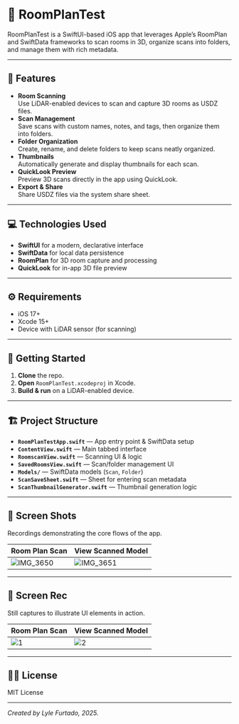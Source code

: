 # 📱 RoomPlanTest

RoomPlanTest is a SwiftUI-based iOS app that leverages Apple’s RoomPlan and SwiftData frameworks to scan rooms in 3D, organize scans into folders, and manage them with rich metadata.

---

## 💫 Features

- **Room Scanning**  
  Use LiDAR-enabled devices to scan and capture 3D rooms as USDZ files.  
- **Scan Management**  
  Save scans with custom names, notes, and tags, then organize them into folders.  
- **Folder Organization**  
  Create, rename, and delete folders to keep scans neatly organized.  
- **Thumbnails**  
  Automatically generate and display thumbnails for each scan.  
- **QuickLook Preview**  
  Preview 3D scans directly in the app using QuickLook.  
- **Export & Share**  
  Share USDZ files via the system share sheet.

---

## 💻 Technologies Used

- **SwiftUI** for a modern, declarative interface  
- **SwiftData** for local data persistence  
- **RoomPlan** for 3D room capture and processing  
- **QuickLook** for in-app 3D file preview

---

## ⚙️ Requirements

- iOS 17+  
- Xcode 15+  
- Device with LiDAR sensor (for scanning)

---

## 🏁 Getting Started

1. **Clone** the repo.  
2. **Open** `RoomPlanTest.xcodeproj` in Xcode.  
3. **Build & run** on a LiDAR-enabled device.

---

## 🏗️ Project Structure

- **`RoomPlanTestApp.swift`** — App entry point & SwiftData setup  
- **`ContentView.swift`** — Main tabbed interface  
- **`RoomscanView.swift`** — Scanning UI & logic  
- **`SavedRoomsView.swift`** — Scan/folder management UI  
- **`Models/`** — SwiftData models (`Scan`, `Folder`)  
- **`ScanSaveSheet.swift`** — Sheet for entering scan metadata  
- **`ScanThumbnailGenerator.swift`** — Thumbnail generation logic  

---

## 🎥 Screen Shots
Recordings demonstrating the core flows of the app.

| Room Plan Scan                                                                 | View Scanned Model                                                                |
|-------------------------------------------------------------------------------|-----------------------------------------------------------------------------------|
| ![IMG_3650](https://github.com/user-attachments/assets/a2595070-f982-44db-8c0d-8bf32b875380) | ![IMG_3651](https://github.com/user-attachments/assets/562a8c3a-2aa0-4714-bbfb-5919bb17d000)

---

## 📸  Screen Rec
Still captures to illustrate UI elements in action.

| Room Plan Scan                                                  | View Scanned Model                                       |
|-----------------------------------------------------------------|----------------------------------------------------------|
| ![1](https://github.com/user-attachments/assets/9bf47223-66e4-4c61-b5d5-95e03c621046)| ![2](https://github.com/user-attachments/assets/fe8dac72-cd89-4285-8d67-d96e8c2e94d4)|


---

## 👮‍♂️ License

MIT License

---

*Created by Lyle Furtado, 2025.*  
